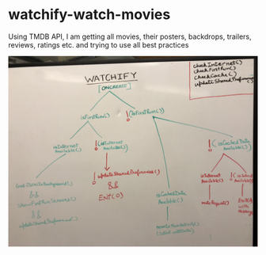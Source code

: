 # watchify-watch-movies
Using TMDB API, I am getting all movies, their posters, backdrops, trailers, reviews, ratings etc. and trying to use all best practices

![For First Run Screens clubbed with volley for networking](https://github.com/aman-alam11/udacity-android-advanced-nanodegree/blob/master/Project%203%20Popular%20Movies%20Stage%202/IMG_1410.JPG)
